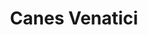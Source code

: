 ---
title: "Canes Venatici"
hashtag: canes-venatici
borders:
  - Boötes
  - Coma Berenices
  - Ursa Major
layout: hashtag
subdivision-of:
  - northern celestial hemisphere
tags:
  - Dog
  - Constellation
---